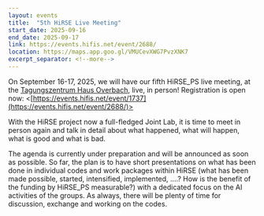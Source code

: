 ```yaml
---
layout: events
title:  "5th HiRSE Live Meeting"
start_date: 2025-09-16
end_date: 2025-09-17
link: https://events.hifis.net/event/2688/
location: https://maps.app.goo.gl/VMUCevXWG7PvzXNK7
excerpt_separator: <!--more-->
---
```


On September 16-17, 2025, we will have our fifth HiRSE_PS live meeting, at the [Tagungszentrum Haus Overbach]([https://www.seminaris.de/hotels/tagungshotel-berlin-dahlem/](https://www.overbach.de/hotel-und-tagungscenter/)), live, in person! Registration is open now: <[https://events.hifis.net/event/1737](https://events.hifis.net/event/2688/)>
<!--more-->

With the HiRSE project now a full-fledged Joint Lab, it is time to meet in person again and talk in detail about what happened, what will happen, what is good and what is bad.

The agenda is currently under preparation and will be announced as soon as possible. So far, the plan is to have short presentations on what has been done in individual codes and work packages within HiRSE (what has been made possible, started, intensified, implemented, ....? How is the benefit of the funding by HiRSE_PS measurable?) with a dedicated focus on the AI activities of the groups. As always, there will be plenty of time for discussion, exchange and working on the codes.


